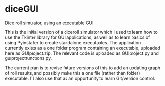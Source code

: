 # diceGUI
Dice roll simulator, using an executable GUI

This is the initial version of a diceroll simulator which I used to learn how to use the Tkinter library for GUI applications, as well as to learn basics of using Pyinstaller to create standalone executables. The application currently exists as a one folder program containing an executable, uploaded here as GUIproject.zip. The relevant code is uploaded as GUIproject.py and guiprojectfunctions.py.

The current plan is to revise future versions of this to add an updating graph of roll results, and possibly make this a one file (rather than folder) executable. I'll also use that as an opportunity to learn Git/version control.
